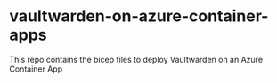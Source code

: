 # vaultwarden-on-azure-container-apps
This repo contains the bicep files to deploy Vaultwarden on an Azure Container App
